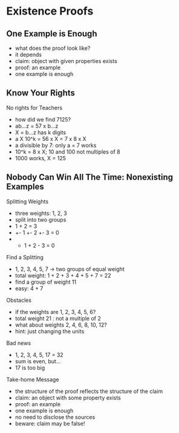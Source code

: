Existence Proofs
===========

One Example is Enough
--------

* what does the proof look like?
* it depends 
* claim: object with given properties exists
* proof: an example
* one example is enough

Know Your Rights
-----------

No rights for Teachers
* how did we find 7125?
* ab...z = 57 x b...z
* X = b...z has k digits
* a X 10^k = 56 x X = 7 x 8 x X
* a divisible by 7: only a = 7 works
* 10^k = 8 x X; 10 and 100 not multiples of 8
* 1000 works, X = 125

Nobody Can Win All The Time: Nonexisting Examples
-----------
Splitting Weights
* three weights: 1, 2, 3
* split into two groups
* 1 + 2 = 3
* +- 1 +- 2 +- 3 = 0
* + 1 + 2 - 3 = 0

Find a Splitting
* 1, 2, 3, 4, 5, 7 -> two groups of equal weight
* total weight: 1 + 2 + 3 + 4 + 5 + 7 = 22
* find a group of weight 11
* easy: 4 + 7

Obstacles
* if the weights are 1, 2, 3, 4, 5, 6?
* total weight 21 : not a multiple of 2
* what about weights 2, 4, 6, 8, 10, 12?
* hint: just changing the units

Bad news
* 1, 2, 3, 4, 5, 17 = 32
* sum is even, but...
* 17 is too big

Take-home Message
* the structure of the proof reflects the structure of the claim
* claim: an object with some property exists
* proof: an example
* one example is enough
* no need to disclose the sources
* beware: claim may be false!






